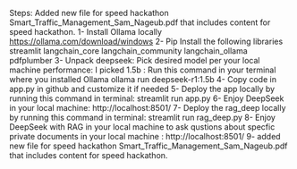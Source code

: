 Steps: 
Added new file for speed hackathon Smart_Traffic_Management_Sam_Nageub.pdf that includes content for speed hackathon.
1- Install Ollama locally https://ollama.com/download/windows
2- Pip Install the following libraries
    streamlit
    langchain_core
    langchain_community
    langchain_ollama
    pdfplumber
3- Unpack deepseek: Pick desired model per your local machine performance: I picked 1.5b : Run this  command in your terminal where you installed Ollama
    ollama run deepseek-r1:1.5b
4- Copy code in app.py in github and customize it if needed
5- Deploy the app locally by running this command in terminal: 
    streamlit run app.py
6- Enjoy DeepSeek in your local machine: http://localhost:8501/
7- Deploy the rag_deep locally by running this command in terminal: 
    streamlit run rag_deep.py
8- Enjoy DeepSeek with RAG in your local machine to ask qustions about specfic private documents in your local machine : http://localhost:8501/
9- added new file for speed hackathon Smart_Traffic_Management_Sam_Nageub.pdf that includes content for speed hackathon.


